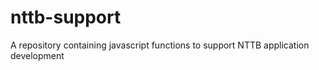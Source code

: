 # nttb-support
A repository containing javascript functions to support NTTB application development

